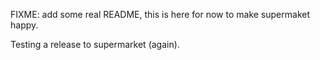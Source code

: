 
FIXME: add some real README, this is here for now to make supermaket happy.

Testing a release to supermarket (again).

